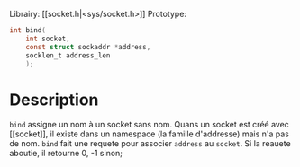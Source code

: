 Librairy: [[socket.h|<sys/socket.h>]]
Prototype: 
```C
int bind(
	int socket,
	const struct sockaddr *address,
    socklen_t address_len
    );
```
# Description
`bind` assigne un nom à un socket sans nom.
Quans un socket est créé avec [[socket]], il existe dans un namespace (la famille d'addresse) mais n'a pas de nom.
`bind` fait une requete pour associer `address` au `socket`. Si la reauete aboutie, il retourne 0, -1 sinon;